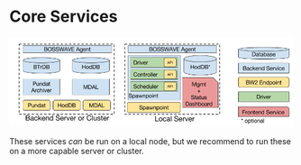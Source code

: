 # Core Services

![](/assets/XBOSservices.png)

These services *can* be run on a local node, but we recommend to run these on a more capable server or cluster.
